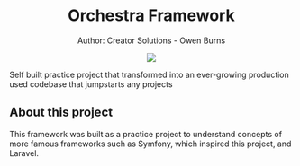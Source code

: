 <h1 align="center">
 Orchestra Framework
</h1>
<p align="center">
 Author: Creator Solutions - Owen Burns
</p> 
<p align="center">
 <img align="center" src="https://owenburns.co.za/Orchestra/content/ink&quil.svg"/>
</p>

<p align="self">
  Self built practice project that transformed into an
  ever-growing production used codebase that jumpstarts any projects
</p>
 
## About this project
This framework was built as a practice project to understand concepts of more famous frameworks such as Symfony, which inspired this project, and Laravel.
